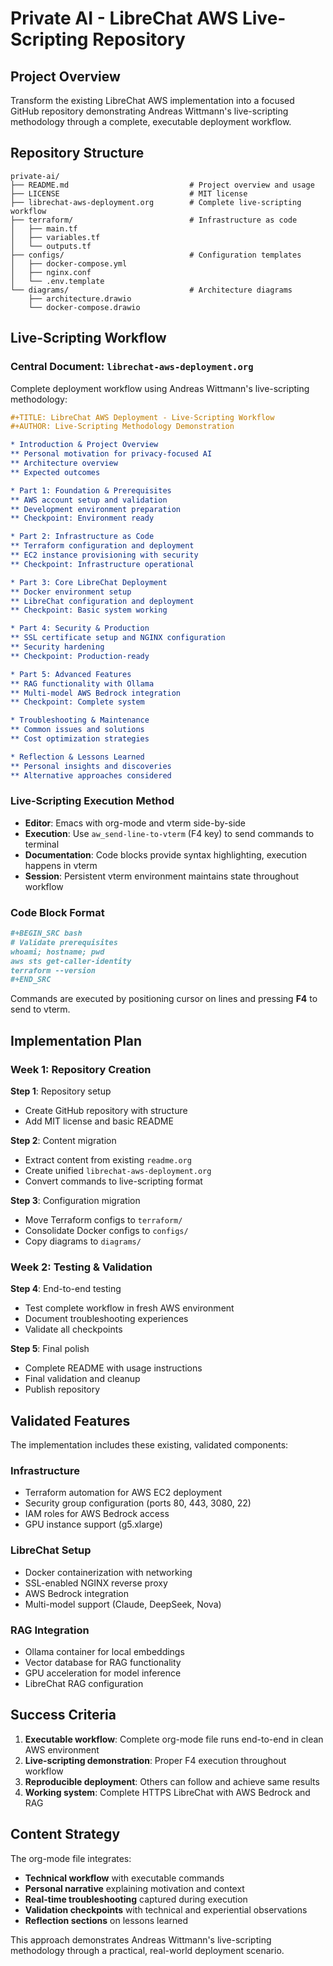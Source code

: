# Private AI - LibreChat AWS Live-Scripting Repository

## Project Overview
Transform the existing LibreChat AWS implementation into a focused GitHub repository demonstrating Andreas Wittmann's live-scripting methodology through a complete, executable deployment workflow.

## Repository Structure
```
private-ai/
├── README.md                           # Project overview and usage
├── LICENSE                             # MIT license
├── librechat-aws-deployment.org        # Complete live-scripting workflow
├── terraform/                          # Infrastructure as code
│   ├── main.tf
│   ├── variables.tf
│   └── outputs.tf
├── configs/                            # Configuration templates
│   ├── docker-compose.yml
│   ├── nginx.conf
│   └── .env.template
└── diagrams/                           # Architecture diagrams
    ├── architecture.drawio
    └── docker-compose.drawio
```

## Live-Scripting Workflow

### Central Document: `librechat-aws-deployment.org`
Complete deployment workflow using Andreas Wittmann's live-scripting methodology:

```org
#+TITLE: LibreChat AWS Deployment - Live-Scripting Workflow
#+AUTHOR: Live-Scripting Methodology Demonstration

* Introduction & Project Overview
** Personal motivation for privacy-focused AI
** Architecture overview
** Expected outcomes

* Part 1: Foundation & Prerequisites  
** AWS account setup and validation
** Development environment preparation
** Checkpoint: Environment ready

* Part 2: Infrastructure as Code
** Terraform configuration and deployment
** EC2 instance provisioning with security
** Checkpoint: Infrastructure operational

* Part 3: Core LibreChat Deployment
** Docker environment setup
** LibreChat configuration and deployment
** Checkpoint: Basic system working

* Part 4: Security & Production
** SSL certificate setup and NGINX configuration
** Security hardening
** Checkpoint: Production-ready

* Part 5: Advanced Features
** RAG functionality with Ollama
** Multi-model AWS Bedrock integration
** Checkpoint: Complete system

* Troubleshooting & Maintenance
** Common issues and solutions
** Cost optimization strategies

* Reflection & Lessons Learned
** Personal insights and discoveries
** Alternative approaches considered
```

### Live-Scripting Execution Method
- **Editor**: Emacs with org-mode and vterm side-by-side
- **Execution**: Use `aw_send-line-to-vterm` (F4 key) to send commands to terminal
- **Documentation**: Code blocks provide syntax highlighting, execution happens in vterm
- **Session**: Persistent vterm environment maintains state throughout workflow

### Code Block Format
```org
#+BEGIN_SRC bash
# Validate prerequisites
whoami; hostname; pwd
aws sts get-caller-identity
terraform --version
#+END_SRC
```

Commands are executed by positioning cursor on lines and pressing **F4** to send to vterm.

## Implementation Plan

### Week 1: Repository Creation
**Step 1**: Repository setup
- Create GitHub repository with structure
- Add MIT license and basic README

**Step 2**: Content migration
- Extract content from existing `readme.org`
- Create unified `librechat-aws-deployment.org`
- Convert commands to live-scripting format

**Step 3**: Configuration migration
- Move Terraform configs to `terraform/`
- Consolidate Docker configs to `configs/`
- Copy diagrams to `diagrams/`

### Week 2: Testing & Validation
**Step 4**: End-to-end testing
- Test complete workflow in fresh AWS environment
- Document troubleshooting experiences
- Validate all checkpoints

**Step 5**: Final polish
- Complete README with usage instructions
- Final validation and cleanup
- Publish repository

## Validated Features
The implementation includes these existing, validated components:

### Infrastructure
- Terraform automation for AWS EC2 deployment
- Security group configuration (ports 80, 443, 3080, 22)
- IAM roles for AWS Bedrock access
- GPU instance support (g5.xlarge)

### LibreChat Setup
- Docker containerization with networking
- SSL-enabled NGINX reverse proxy
- AWS Bedrock integration
- Multi-model support (Claude, DeepSeek, Nova)

### RAG Integration
- Ollama container for local embeddings
- Vector database for RAG functionality
- GPU acceleration for model inference
- LibreChat RAG configuration

## Success Criteria
1. **Executable workflow**: Complete org-mode file runs end-to-end in clean AWS environment
2. **Live-scripting demonstration**: Proper F4 execution throughout workflow
3. **Reproducible deployment**: Others can follow and achieve same results
4. **Working system**: Complete HTTPS LibreChat with AWS Bedrock and RAG

## Content Strategy
The org-mode file integrates:
- **Technical workflow** with executable commands
- **Personal narrative** explaining motivation and context
- **Real-time troubleshooting** captured during execution
- **Validation checkpoints** with technical and experiential observations
- **Reflection sections** on lessons learned

This approach demonstrates Andreas Wittmann's live-scripting methodology through a practical, real-world deployment scenario.
